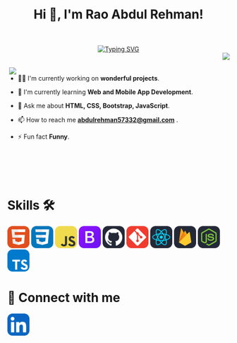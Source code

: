 
<h1 align="center" >
    Hi 👋, I'm Rao Abdul Rehman! 
</h1>

<div align="center">
<!--    <img width="1000"  src="https://media.licdn.com/dms/image/D4D16AQFiVRzOWSA9ww/profile-displaybackgroundimage-shrink_350_1400/0/1721763538059?e=1727308800&v=beta&t=GuLAAnlDkktd4WZp16ZlgF0G_xGz2Glp6NuxvRZcgtg" /> -->
    
</div>
</br>
</br>
<div align="center">
  <a href="https://git.io/typing-svg"><img src="https://readme-typing-svg.demolab.com?font=Fira+Code&weight=500&size=25&pause=1000&center=true&vCenter=true&width=435&lines=Web+Designer+;Front+End+Developer+" alt="Typing SVG" /></a></div>

<div align="right">
<img  src="https://visitor-badge.laobi.icu/badge?page_id=jwenjian.visitor-badge" />
</div>


<div>
<img align="right"  width="500" src="https://camo.githubusercontent.com/388903de1eca0fe0b7a375b23f3988d12f0fd7d24bafad5ec3e07a96f2e9e150/68747470733a2f2f6d69726f2e6d656469756d2e636f6d2f76322f726573697a653a6669743a313335382f312a7a566e574a7479474f585f6b5549446d3663634366512e676966" />



* 👩‍💻 I'm currently working on **wonderful projects**.

* 🧠 I'm currently learning **Web and Mobile App Development**.




* 💬 Ask me about **HTML, CSS, Bootstrap, JavaScript**.

* 📫 How to reach me **abdulrehman57332@gmail.com** .



* ⚡️ Fun fact  **Funny**.

</div>
</br>
</br>
</br>
</br>
<div>
 <h1 > Skills  🛠 </h1>

   <img width="50" padding="5px" src="https://raw.githubusercontent.com/tandpfun/skill-icons/65dea6c4eaca7da319e552c09f4cf5a9a8dab2c8/icons/HTML.svg" />
   <img width="50" padding="5px" src="https://raw.githubusercontent.com/tandpfun/skill-icons/65dea6c4eaca7da319e552c09f4cf5a9a8dab2c8/icons/CSS.svg" />
   <img width="50" padding="5px" src="https://raw.githubusercontent.com/tandpfun/skill-icons/65dea6c4eaca7da319e552c09f4cf5a9a8dab2c8/icons/JavaScript.svg" />
   <img width="50" padding="5px" src="https://raw.githubusercontent.com/tandpfun/skill-icons/65dea6c4eaca7da319e552c09f4cf5a9a8dab2c8/icons/Bootstrap.svg" />
   <img width="50" padding="5px" src="https://raw.githubusercontent.com/tandpfun/skill-icons/65dea6c4eaca7da319e552c09f4cf5a9a8dab2c8/icons/Github-Dark.svg" />
   <img width="50" padding="5px" src="https://raw.githubusercontent.com/tandpfun/skill-icons/65dea6c4eaca7da319e552c09f4cf5a9a8dab2c8/icons/Git.svg" />
    <img width="50" padding="5px" src="https://raw.githubusercontent.com/tandpfun/skill-icons/65dea6c4eaca7da319e552c09f4cf5a9a8dab2c8/icons/React-Dark.svg" alt="React" />
    <img width="50" padding="5px" src="https://raw.githubusercontent.com/tandpfun/skill-icons/65dea6c4eaca7da319e552c09f4cf5a9a8dab2c8/icons/Firebase-Dark.svg" alt="Firebase" />
    <img width="50" padding="5px" src="https://raw.githubusercontent.com/tandpfun/skill-icons/65dea6c4eaca7da319e552c09f4cf5a9a8dab2c8/icons/NodeJS-Dark.svg" alt="Node.js" />
    <img width="50" padding="5px" src="https://raw.githubusercontent.com/tandpfun/skill-icons/65dea6c4eaca7da319e552c09f4cf5a9a8dab2c8/icons/TypeScript.svg" alt="TypeScript" />



</div>


  
<h1> 🔗 Connect with me </h1>
 <img width="50"  src="https://raw.githubusercontent.com/tandpfun/skill-icons/65dea6c4eaca7da319e552c09f4cf5a9a8dab2c8/icons/LinkedIn.svg" /> 


 




